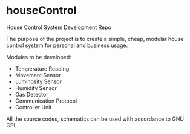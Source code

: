 houseControl
============

House Control System Development Repo

The purpose of the project is to create a simple, cheap, modular house control system for personal and business usage.

Modules to be developed: 

- Temperature Reading 
- Movement Sensor
- Luminosity Sensor
- Humidity Sensor 
- Gas Detector
- Communication Protocol
- Controller Unit

All the source codes, schematics can be used with accordance to GNU GPL.